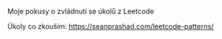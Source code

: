 Moje pokusy o zvládnutí se úkolů z Leetcode

Úkoly co zkouším:
https://seanprashad.com/leetcode-patterns/
